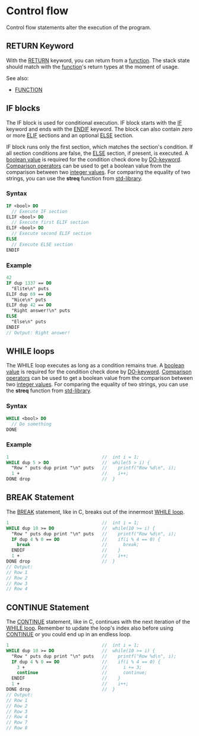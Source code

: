 # Control flow

Control flow statements alter the execution of the program.

## RETURN Keyword

With the [RETURN](keywords.md#return) keyword, you can return from a [function](keywords.md#function). The stack state should match with the [function](keywords.md#function)'s return types at the moment of usage.

See also:

- [FUNCTION](keywords.md#function)

## IF blocks

The IF block is used for conditional execution. IF block starts with the [IF](keywords.md#if) keyword and ends with the [ENDIF](keywords.md#endif) keyword. The block can also contain zero or more [ELIF](keywords.md#elif) sections and an optional [ELSE](keywords.md#else) section.

IF block runs only the first section, which matches the section's condition. If all section conditions are false, the [ELSE](keywords.md#else) section, if present, is executed. A [boolean value](types.md#bool---boolean) is required for the condition check done by [DO-keyword](keywords.md#do). [Comparison operators](intrinsics.md#comparisons) can be used to get a boolean value from the comparison between two [integer values](definitions.md#integer-types). For comparing the equality of two strings, you can use the **streq** function from [std-library](./../lib/std.torth).

### Syntax

```pascal
IF <bool> DO
  // Execute IF section
ELIF <bool> DO
  // Execute first ELIF section
ELIF <bool> DO
  // Execute second ELIF section
ELSE
  // Execute ELSE section
ENDIF
```

### Example

```pascal
42
IF dup 1337 == DO
  "Elite\n" puts
ELIF dup 69 == DO
  "Nice\n" puts
ELIF dup 42 == DO
  "Right answer!\n" puts
ELSE
  "Else\n" puts
ENDIF
// Output: Right answer!
```

## WHILE loops

The WHILE loop executes as long as a condition remains true. A [boolean value](types.md#bool---boolean) is required for the condition check done by [DO-keyword](keywords.md#do). [Comparison operators](intrinsics.md#comparisons) can be used to get a boolean value from the comparison between two [integer values](definitions.md#integer-types). For comparing the equality of two strings, you can use the **streq** function from [std-library](./../lib/std.torth).

### Syntax

```pascal
WHILE <bool> DO
  // Do something
DONE
```

### Example

```pascal
1                                   //  int i = 1;
WHILE dup 5 > DO                    //  while(5 > i) {
  "Row " puts dup print "\n" puts   //    printf("Row %d\n", i);
  1 +                               //    i++;
DONE drop                           //  }
```

## BREAK Statement

The [BREAK](keywords.md#break) statement, like in C, breaks out of the innermost [WHILE loop](#while-loops).

```pascal
1                                   //  int i = 1;
WHILE dup 10 >= DO                  //  while(10 >= i) {
  "Row " puts dup print "\n" puts   //    printf("Row %d\n", i);
  IF dup 4 % 0 == DO                //    if(i % 4 == 0) {
    break                           //      break;
  ENDIF                             //    }
  1 +                               //    i++;
DONE drop                           //  }
// Output:
// Row 1
// Row 2
// Row 3
// Row 4
```

## CONTINUE Statement

The [CONTINUE](keywords.md#continue) statement, like in C, continues with the next iteration of the [WHILE loop](#while-loops). Remember to update the loop's index also before using [CONTINUE](keywords.md#continue) or you could end up in an endless loop.

```pascal
1                                   //  int i = 1;
WHILE dup 10 >= DO                  //  while(10 >= i) {
  "Row " puts dup print "\n" puts   //    printf("Row %d\n", i);
  IF dup 4 % 0 == DO                //    if(i % 4 == 0) {
    3 +                             //      i += 3;
    continue                        //      continue;
  ENDIF                             //    }
  1 +                               //    i++;
DONE drop                           //  }
// Output:
// Row 1
// Row 2
// Row 3
// Row 4
// Row 7
// Row 8
```
